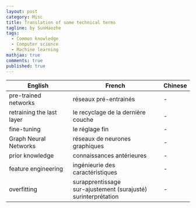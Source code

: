 ```yaml
---
layout: post
category: Misc   
title: Translation of some technical terms 
tagline: by SunHaozhe
tags: 
  - Common knowledge   
  - Computer science
  - Machine learning
mathjax: true
comments: true
published: true
---
```


| English     | French   | Chinese |
|-------------|----------|---------|
| pre-trained networks     | réseaux pré-entrainés  | -    |
| retraining the last layer | le recyclage de la dernière couche | -    |
| fine-tuning | le réglage fin | - |
| Graph Neural Networks | réseaux de neurones graphiques | - |
| prior knowledge | connaissances antérieures |- |
| feature engineering | ingénieurie des caractéristiques | - |
| overfitting | surapprentissage  <br>sur-ajustement (surajusté) <br>surinterprétation | - |





